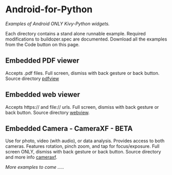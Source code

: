Android-for-Python
==================

*Examples of Android ONLY Kivy-Python widgets.*

Each directory contains a stand alone runnable example. Required modifications to buildozer.spec are documented. Download all the examples from the Code button on this page.

## Embedded PDF viewer

Accepts .pdf files.
Full screen, dismiss with back gesture or back button.
Source directory [pdfview](https://github.com/RobertFlatt/Android-for-Python/tree/main/pdfview)

## Embedded web viewer

Accepts https:// and file:// urls.
Full screen, dismiss with back gesture or back button.
Source directory [webview](https://github.com/RobertFlatt/Android-for-Python/tree/main/webview).

## Embedded Camera - CameraXF - BETA

Use for photo, video (with audio), or data analysis.
Provides access to both cameras.
Features rotation, pinch zoom, and tap for focus/exposure.
Full screen ONLY, dismiss with back gesture or back button.
Source directory and more info [cameraxf](https://github.com/RobertFlatt/Android-for-Python/tree/main/cameraxf).


*More examples to come .....*

